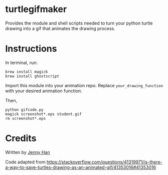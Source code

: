 # turtlegifmaker
Provides the module and shell scripts needed to turn your python turtle drawing into a gif that animates the drawing process.

# Instructions
In terminal, run:
```
brew install magick
brew install ghostscript 
```

Import this module into your animation repo. Replace `your_drawing_function` with your desired animation function. 

Then, 
```
python gifcode.py
magick screenshot*.eps student.gif
rm screenshot*.eps
```


# Credits
Written by [Jenny Han](https://github.com/jennylihan)

Code adapted from https://stackoverflow.com/questions/41319971/is-there-a-way-to-save-turtles-drawing-as-an-animated-gif/41353016#41353016
